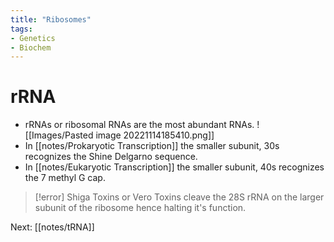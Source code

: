 ```yaml
---
title: "Ribosomes"
tags:
- Genetics
- Biochem
---
```

# rRNA
- rRNAs or ribosomal RNAs are the most abundant RNAs.
![[Images/Pasted image 20221114185410.png]]
- In [[notes/Prokaryotic Transcription]] the smaller subunit, 30s recognizes the Shine Delgarno sequence.
- In [[notes/Eukaryotic Transcription]] the smaller subunit, 40s recognizes the 7 methyl G cap.
>[!error] Shiga Toxins or Vero Toxins cleave the 28S rRNA on the larger subunit of the ribosome hence halting it's function.

Next: [[notes/tRNA]]